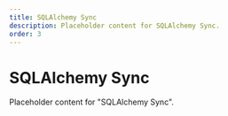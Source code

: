 ```yaml
---
title: SQLAlchemy Sync
description: Placeholder content for SQLAlchemy Sync.
order: 3
---
```


# SQLAlchemy Sync

Placeholder content for "SQLAlchemy Sync".
